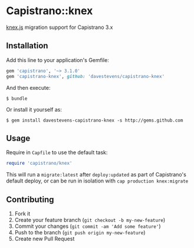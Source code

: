 # Capistrano::knex

[knex.js](http://knexjs.org) migration support for Capistrano 3.x

## Installation

Add this line to your application's Gemfile:

```ruby
gem 'capistrano', '~> 3.1.0'
gem 'capistrano-knex', github: 'davestevens/capistrano-knex'
```

And then execute:

    $ bundle

Or install it yourself as:

    $ gem install davestevens-capistrano-knex -s http://gems.github.com

## Usage

Require in `Capfile` to use the default task:

```ruby
require 'capistrano/knex'
```

This will run a `migrate:latest` after `deploy:updated` as part of Capistrano's
default deploy, or can be run in isolation with `cap production knex:migrate`

## Contributing

1. Fork it
2. Create your feature branch (`git checkout -b my-new-feature`)
3. Commit your changes (`git commit -am 'Add some feature'`)
4. Push to the branch (`git push origin my-new-feature`)
5. Create new Pull Request
